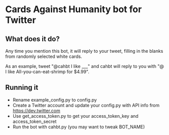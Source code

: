 # Cards Against Humanity bot for Twitter

## What does it do?

Any time you mention this bot, it will reply to your tweet, filling in the blanks from randomly selected white cards.

As an example, tweet "@cahbt I like ___" and cahbt will reply to you with "@<yourname> I like All-you-can-eat-shrimp for $4.99".

## Running it

- Rename example_config.py to config.py
- Create a Twitter account and update your config.py with API info from https://dev.twitter.com
- Use get_access_token.py to get your access_token_key and access_token_secret
- Run the bot with cahbt.py (you may want to tweak BOT_NAME)
